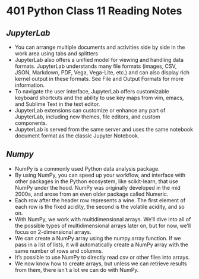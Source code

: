 # 401 Python Class 11 Reading Notes

## <i>JupyterLab</i>
- You can arrange multiple documents and activities side by side in the work area using tabs and splitters
- JupyterLab also offers a unified model for viewing and handling data formats. JupyterLab understands many file formats (images, CSV, JSON, Markdown, PDF, Vega, Vega-Lite, etc.) and can also display rich kernel output in these formats. See File and Output Formats for more information.
- To navigate the user interface, JupyterLab offers customizable keyboard shortcuts and the ability to use key maps from vim, emacs, and Sublime Text in the text editor.
- JupyterLab extensions can customize or enhance any part of JupyterLab, including new themes, file editors, and custom components.
- JupyterLab is served from the same server and uses the same notebook document format as the classic Jupyter Notebook.


## <i>Numpy</i>
- NumPy is a commonly used Python data analysis package.
- By using NumPy, you can speed up your workflow, and interface with other packages in the Python ecosystem, like scikit-learn, that use NumPy under the hood. NumPy was originally developed in the mid 2000s, and arose from an even older package called Numeric.
- Each row after the header row represents a wine. The first element of each row is the fixed acidity, the second is the volatile acidity, and so on. 
- With NumPy, we work with multidimensional arrays. We’ll dive into all of the possible types of multidimensional arrays later on, but for now, we’ll focus on 2-dimensional arrays.
- We can create a NumPy array using the numpy.array function. If we pass in a list of lists, it will automatically create a NumPy array with the same number of rows and columns.
- It’s possible to use NumPy to directly read csv or other files into arrays.
- We now know how to create arrays, but unless we can retrieve results from them, there isn’t a lot we can do with NumPy.